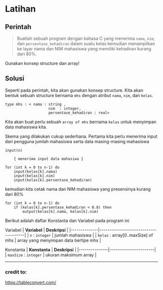# Latihan

## Perintah

> Buatlah sebuah program dengan bahasa C yang menerima `nama`, `nim`, dan `persentase_kehadiran` dalam suatu kelas kemudian menampilkan ke layar nama dan NIM mahasiswa yang memiliki kehadiran kurang dari 80%.

Gunakan konsep structure dan array!

## Solusi 

Seperti pada perintah, kita akan gunakan konsep structure. Kita akan bentuk sebuah structure bernama `mhs` dengan atribut `nama`, `nim`, dan `kelas`.

```
type mhs : < nama : string ,
					nim  : integer,
					persentase_kehadiran : real>
```

Kita akan buat perlu sebuah `array of mhs` bernama `kelas` untuk menyimpan data mahasiswa kita.

Skema yang dilakukan cukup sederhana. Pertama kita perlu menerima input dari pengguna jumlah mahasiswa serta data masing-masing mahasiswa

```
input(n)
	
	{ menerima input data mahasiwa }

for (int k = 0 to n-1) do
	input(kelas[k].nama)
	input(kelas[k].nim)
	input(kelas[k].persentase_kehadiran)
```

kemudian kita cetak nama dan NIM mahasiswa yang presensinya kurang dari 80%
```
for (int k = 0 to n-1) do
	if (kelas[k].persentase_kehadiran < 0.8) then
		output(kelas[k].nama, kelas[k].nim)
```

Berikut adalah daftar Konstanta dan Variabel pada program ini

Variabel
| **Variabel** | **Deskripsi**                         |
|--------------|---------------------------------------|
| `n` : `integer`  | jumlah mahasiswa                      |
| `kelas` : array[0..maxSize] of mhs        | array yang menyimpan data bertipe mhs |

Konstanta
| **Konstanta** | **Deskripsi**         |
|---------------|-----------------------|
| `maxSize` : `integer`       | ukuran maksimum array |


---
### credit to:

https://tableconvert.com/